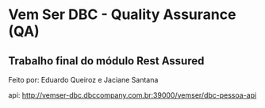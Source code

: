 # Vem Ser DBC - Quality Assurance (QA)

## Trabalho final do módulo Rest Assured

Feito por: Eduardo Queiroz e Jaciane Santana

api: http://vemser-dbc.dbccompany.com.br:39000/vemser/dbc-pessoa-api
